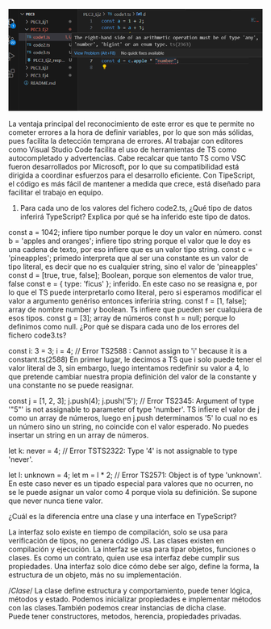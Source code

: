 ![Captura de error cuando intentamos cambiar el valor de la constante a string](/PEC3_Ej2/captura_code1.png)

 La ventaja principal del reconocimiento de este error es que te permite no cometer errores a la hora de definir variables, por lo que son más sólidas, pues facilita la detección temprana de errores. 
 Al trabajar con editores como Visual Studio Code facilita el uso de herramientas de TS como autocompletado y advertencias. Cabe recalcar que tanto TS como VSC fueron desarrollados por Microsoft, por lo que su compatibilidad está dirigida a coordinar esfuerzos para el desarrollo eficiente.
 Con TipeScript, el código es más fácil de mantener a medida que crece, está diseñado para facilitar el trabajo en equipo. 
 1. Para cada uno de los valores del fichero code2.ts, ¿Qué tipo de datos inferirá TypeScript? Explica por qué se ha inferido este tipo de datos.

const a = 1042; infiere tipo number porque le doy un valor en número. 
const b = 'apples and oranges'; infiere tipo string porque el valor que le doy es una cadena de texto, por eso infiere que es un valor tipo string.
const c = 'pineapples'; primedo interpreta que al ser una constante es un valor de tipo literal, es decir que no es cualquier string, sino el valor de 'pineapples'
const d = [true, true, false]; Boolean, porque son elementos de valor true, false
const e = { type: 'ficus' }; inferido. En este caso no se reasigna e, por lo que el TS puede interpretarlo como literal, pero si esperamos modificar el valor a argumento genériso entonces inferiria string.
const f = [1, false]; array de nombre number y boolean. Ts infiere que pueden ser cualquiera de esos tipos. 
const g = [3]; array de números 
const h = null; porque lo definimos como null. 
¿Por qué se dispara cada uno de los errores del fichero code3.ts?

const i: 3 = 3;
i = 4; // Error TS2588 : Cannot assign to 'i' because it is a constant.ts(2588)
En primer lugar, le decimos a TS que i solo puede tener el valor literal de 3, sin embargo, luego intentamos redefinir su valor a 4, lo que pretende cambiar nuestra propia definición del valor de la constante y una constante no se puede reasignar. 

const j = [1, 2, 3];
j.push(4);
j.push('5'); // Error TS2345: Argument of type '"5"' is not assignable to parameter of type 'number'.
TS infiere el valor de j como un array de números, luego en j.push determinamos '5' lo cual no es un número sino un string, no coincide con el valor esperado. No puedes insertar un string en un array de números. 

let k: never = 4; // Error TSTS2322: Type '4' is not assignable to type 'never'.

let l: unknown = 4;
let m = l * 2; // Error TS2571: Object is of type 'unknown'.
En este caso never es un tipado especial para valores que no ocurren, no se le puede asignar un valor como 4 porque viola su definición. Se supone que never nunca tiene valor. 

¿Cuál es la diferencia entre una clase y una interface en TypeScript?

La interfaz solo existe en tiempo de compilación, solo se usa para verificación de tipos, no genera código JS. Las clases existen en compilación y ejecución.
La interfaz se usa para tipar objetos, funciones o clases. Es como un contrato, quien use esa interfaz debe cumplir sus propiedades.
Una interfaz solo dice cómo debe ser algo, define la forma, la estructura de un objeto, más no su implementación. 

/*Clase*/
La clase define estructura y comportamiento, puede tener lógica, métodos y estado.
Podemos inicializar propiedades e implementar métodos con las clases.También podemos crear instancias de dicha clase.  
Puede tener constructores, metodos, herencia, propiedades privadas. 



